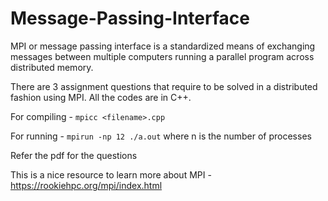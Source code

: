 # Message-Passing-Interface 

MPI or message passing interface  is a standardized means of exchanging messages between multiple computers running a parallel program across distributed memory.

There are 3 assignment questions that require to be solved in a distributed fashion using MPI. All the codes are in C++.

For compiling - `mpicc <filename>.cpp`

For running - `mpirun -np 12 ./a.out` where n is the number of processes

Refer the pdf for the questions

This is a nice resource to learn more about MPI - https://rookiehpc.org/mpi/index.html
